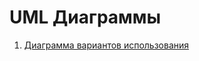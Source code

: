 # UML Диаграммы
1. [Диаграмма вариантов использования](https://github.com/vanosss/AudioscrobblerLastFm/blob/master/Documents/Diagrams/UseCase.md)
